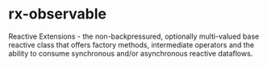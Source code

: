 # rx-observable
Reactive Extensions -  the non-backpressured, optionally multi-valued base reactive class that offers factory methods, intermediate operators and the ability to consume synchronous and/or asynchronous reactive dataflows. 
